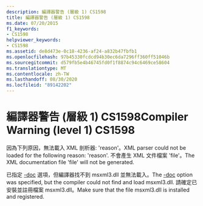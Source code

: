 ```yaml
---
description: 編譯器警告 (層級 1) CS1598
title: 編譯器警告 (層級 1) CS1598
ms.date: 07/20/2015
f1_keywords:
- CS1598
helpviewer_keywords:
- CS1598
ms.assetid: de8d473e-0c18-4236-af24-a832b47fbfb1
ms.openlocfilehash: 97b45330fcdcd94b30ec6da7296ff360ff51046b
ms.sourcegitcommit: d579fb5e4b46745fd0f1f8874c94c6469ce58604
ms.translationtype: MT
ms.contentlocale: zh-TW
ms.lasthandoff: 08/30/2020
ms.locfileid: "89142202"
---
```

# <a name="compiler-warning-level-1-cs1598"></a><span data-ttu-id="36657-103">編譯器警告 (層級 1) CS1598</span><span class="sxs-lookup"><span data-stu-id="36657-103">Compiler Warning (level 1) CS1598</span></span>
<span data-ttu-id="36657-104">因為下列原因，無法載入 XML 剖析器: 'reason'。</span><span class="sxs-lookup"><span data-stu-id="36657-104">XML parser could not be loaded for the following reason: 'reason'.</span></span> <span data-ttu-id="36657-105">不會產生 XML 文件檔案 'file'。</span><span class="sxs-lookup"><span data-stu-id="36657-105">The XML documentation file 'file' will not be generated.</span></span>  
  
 <span data-ttu-id="36657-106">已指定 [-doc](../compiler-options/doc-compiler-option.md) 選項，但編譯器找不到 msxml3.dll 並無法載入。</span><span class="sxs-lookup"><span data-stu-id="36657-106">The [-doc](../compiler-options/doc-compiler-option.md) option was specified, but the compiler could not find and load msxml3.dll.</span></span> <span data-ttu-id="36657-107">請確定已安裝並註冊檔案 msxml3.dll。</span><span class="sxs-lookup"><span data-stu-id="36657-107">Make sure that the file msxml3.dll is installed and registered.</span></span>
